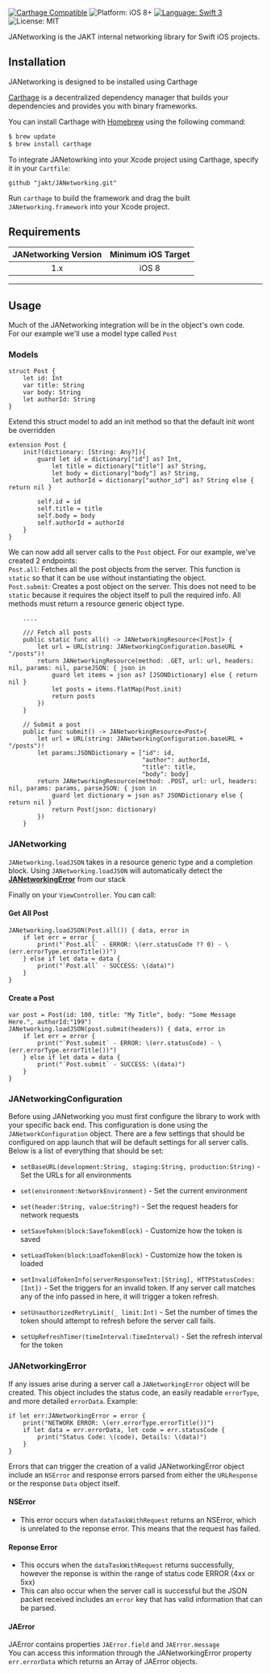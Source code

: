 
[![Carthage Compatible](https://img.shields.io/badge/Carthage-compatible-4BC51D.svg?style=flat)](https://github.com/Carthage/Carthage)
![Platform: iOS 8+](https://img.shields.io/badge/platform-iOS%208%2B-blue.svg?style=flat)
[![Language: Swift 3](https://img.shields.io/badge/language-swift%203-4BC51D.svg?style=flat)](https://developer.apple.com/swift)
![License: MIT](http://img.shields.io/badge/license-MIT-lightgrey.svg?style=flat)

JANetworking is the JAKT internal networking library for Swift iOS projects.


## Installation
JANetworking is designed to be installed using Carthage

[Carthage](https://github.com/Carthage/Carthage) is a decentralized dependency manager that builds your dependencies and provides you with binary frameworks.

You can install Carthage with [Homebrew](http://brew.sh/) using the following command:

```bash
$ brew update
$ brew install carthage
```

To integrate JANetowrking into your Xcode project using Carthage, specify it in your `Cartfile`:

```ogdl
github "jakt/JANetworking.git"
```

Run `carthage` to build the framework and drag the built `JANetworking.framework` into your Xcode project.

## Requirements

| JANetworking Version | Minimum iOS Target |
|:--------------------:|:---------------------------:|
| 1.x | iOS 8 |

---

## Usage
Much of the JANetworking integration will be in the object's own code.  
For our example we'll use a model type called `Post`

### Models
```
struct Post {
    let id: Int
    var title: String
    var body: String
    let authorId: String
}
```
Extend this struct model to add an init method so that the default init wont be overridden
```
extension Post {
    init?(dictionary: [String: Any?]){
        guard let id = dictionary["id"] as? Int,
            let title = dictionary["title"] as? String,
            let body = dictionary["body"] as? String,
            let authorId = dictionary["author_id"] as? String else { return nil }
        
        self.id = id
        self.title = title
        self.body = body
        self.authorId = authorId
    }
}
```

We can now add all server calls to the `Post` object. For our example, we've created 2 endpoints:  
`Post.all`: Fetches all the post objects from the server. This function is `static` so that it can be use without instantiating the object.   
`Post.submit`: Creates a post object on the server. This does not need to be `static` because it requires the object itself to pull the required info.
All methods must return a resource generic object type.
```
    ....
    
    /// Fetch all posts
    public static func all() -> JANetworkingResource<[Post]> {
        let url = URL(string: JANetworkingConfiguration.baseURL + "/posts")!
        return JANetworkingResource(method: .GET, url: url, headers: nil, params: nil, parseJSON: { json in
            guard let items = json as? [JSONDictionary] else { return nil }
            let posts = items.flatMap(Post.init)
            return posts
        })
    }
    
    // Submit a post
    public func submit() -> JANetworkingResource<Post>{
        let url = URL(string: JANetworkingConfiguration.baseURL + "/posts")!
        let params:JSONDictionary = ["id": id,
                                     "author": authorId,
                                     "title": title,
                                     "body": body]
        return JANetworkingResource(method: .POST, url: url, headers: nil, params: params, parseJSON: { json in
            guard let dictionary = json as? JSONDictionary else { return nil }
            return Post(json: dictionary)
        })
    }
```
### JANetworking
`JANetworking.loadJSON` takes in a resource generic type and a completion block. Using `JANetworking.loadJSON` will automatically detect the **[JANetworkingError](/JANetworking/JANetworking.swift)**  from our stack

Finally on your `ViewController`. You can call:  
#### Get All Post
```
JANetworking.loadJSON(Post.all()) { data, error in
    if let err = error {
        print("`Post.all` - ERROR: \(err.statusCode ?? 0) - \(err.errorType.errorTitle())")
    } else if let data = data {
        print("`Post.all` - SUCCESS: \(data)")
    }
}
```
#### Create a Post
```
var post = Post(id: 100, title: "My Title", body: "Some Message Here.", authorId:"199")
JANetworking.loadJSON(post.submit(headers)) { data, error in
    if let err = error {
        print("`Post.submit` - ERROR: \(err.statusCode) - \(err.errorType.errorTitle())")
    } else if let data = data {
        print("`Post.submit` - SUCCESS: \(data)")
    }
}
```

### JANetworkingConfiguration
Before using JANetworking you must first configure the library to work with your specific back end. This configuration is done using the `JANetworkConfiguration` object.
There are a few settings that should be configured on app launch that will be default settings for all server calls. Below is a list of everything that should be set:
- `setBaseURL(development:String, staging:String, production:String)` - Set the URLs for all environments
- `set(environment:NetworkEnvironment)` - Set the current environment

- `set(header:String, value:String?)` - Set the request headers for network requests
- `setSaveToken(block:SaveTokenBlock)` - Customize how the token is saved
- `setLoadToken(block:LoadTokenBlock)` - Customize how the token is loaded
- `setInvalidTokenInfo(serverResponseText:[String], HTTPStatusCodes:[Int])` - Set the triggers for an invalid token. If any server call matches any of the info passed in here, it will trigger a token refresh.
- `setUnauthorizedRetryLimit(_ limit:Int)` - Set the number of times the token should attempt to refresh before the server call fails.
- `setUpRefreshTimer(timeInterval:TimeInterval)` - Set the refresh interval for the token

### JANetworkingError
If any issues arise during a server call a `JANetworkingError` object will be created. This object includes the status code, an easily readable `errorType`, and more detailed `errorData`. Example:
```
if let err:JANetworkingError = error {
    print("NETWORK ERROR: \(err.errorType.errorTitle())")
    if let data = err.errorData, let code = err.statusCode {
        print("Status Code: \(code), Details: \(data)")
    }
}
```
Errors that can trigger the creation of a valid JANetworkingError object include an `NSError` and response errors parsed from either the `URLResponse` or the response `Data` object itself.
#### NSError
- This error occurs when `dataTaskWithRequest` returns an NSError, which is unrelated to the reponse error. This means that the request has failed.

#### Reponse Error
 - This occurs when the `dataTaskWithRequest` returns successfully, however the reponse is within the range of status code ERROR (4xx or 5xx)
 - This can also occur when the server call is successful but the JSON packet received includes an `error` key that has valid information that can be parsed.

#### JAError
JAError contains properties `JAError.field` and `JAError.message`  
You can access this information through the JANetworkingError property `err.errorData` which returns an Array of JAError objects. 
 
